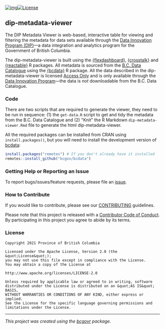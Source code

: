 [![img](https://img.shields.io/badge/Lifecycle-Maturing-007EC6)](https://github.com/bcgov/repomountie/blob/master/doc/lifecycle-badges.md)[![License](https://img.shields.io/badge/License-Apache%202.0-blue.svg)](https://opensource.org/licenses/Apache-2.0)


## dip-metadata-viewer

The DIP Metadata Viewer is web-based, interactive table for viewing and filtering the metadata for data sets available through the [Data Innovation Program (DIP)](https://www2.gov.bc.ca/gov/content/data/about-data-management/data-innovation-program)&mdash;a data integration and analytics program for the Government of British Columbia. 

The dip-metadata-viewer is built using the [{flexdashboard}](https://rmarkdown.rstudio.com/flexdashboard/), [{crosstalk}](https://rstudio.github.io/crosstalk/index.html)  and [{reactable}](https://glin.github.io/reactable/) R packages. All metadata is sourced from the [B.C. Data Catalogue](https://catalogue.data.gov.bc.ca/group/data-innovation-program) using the [{bcdata}](https://bcgov.github.io/bcdata/) R package. All the data described in the dip-metadata-viewer is licensed [Access Only](https://www2.gov.bc.ca/gov/content?id=1AAACC9C65754E4D89A118B875E0FBDA) and is only available through the [Data Innovation Program](https://www2.gov.bc.ca/gov/content/data/about-data-management/data-innovation-program)&mdash;the data is _not_ downloadable from the B.C. Data Catalogue.

### Code
There are two scripts that are required to generate the viewer, they need to be run in sequence: (1) the `get-data.R` script to get and tidy the metadata from the B.C. Data Catalogue and (2) "Knit" the R Markdown `dip-metadata-viewer.Rmd` file to generate the html dip-metadata-viewer.


All the required packages can be installed from CRAN using `install.packages()`, but you will need to install the development version of [bcdata](https://github.com/bcgov/bcdata):


```r
install.packages("remotes") # If you don't already have it installed
remotes::install_github("bcgov/bcdata")
```

### Getting Help or Reporting an Issue

To report bugs/issues/feature requests, please file an [issue](https://github.com/bcgov/dip-metadata-viewer/issues/).


### How to Contribute

If you would like to contribute, please see our [CONTRIBUTING](CONTRIBUTING.md) guidelines.

Please note that this project is released with a [Contributor Code of Conduct](CODE_OF_CONDUCT.md). By participating in this project you agree to abide by its terms.

### License

```
Copyright 2021 Province of British Columbia

Licensed under the Apache License, Version 2.0 (the &quot;License&quot;);
you may not use this file except in compliance with the License.
You may obtain a copy of the License at

http://www.apache.org/licenses/LICENSE-2.0

Unless required by applicable law or agreed to in writing, software distributed under the License is distributed on an &quot;AS IS&quot; BASIS,
WITHOUT WARRANTIES OR CONDITIONS OF ANY KIND, either express or implied.
See the License for the specific language governing permissions and limitations under the License.
```
---
*This project was created using the [bcgovr](https://github.com/bcgov/bcgovr) package.* 
